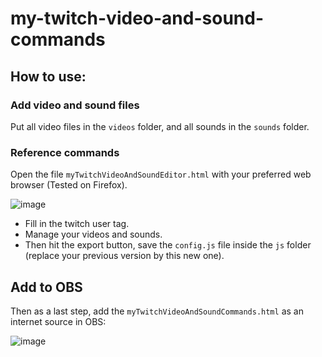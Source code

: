 ﻿# my-twitch-video-and-sound-commands

## How to use:
### Add video and sound files
Put all video files in the `videos` folder, and all sounds in the `sounds` folder.

### Reference commands
Open the file `myTwitchVideoAndSoundEditor.html` with your preferred web browser (Tested on Firefox).

![image](https://user-images.githubusercontent.com/17751686/127928742-892aff44-5967-40ff-9ab8-b1baf9de480d.png)

- Fill in the twitch user tag.
- Manage your videos and sounds.
- Then hit the export button, save the `config.js` file inside the `js` folder (replace your previous version by this new one).

## Add to OBS

Then as a last step, add the `myTwitchVideoAndSoundCommands.html` as an internet source in OBS:

![image](https://user-images.githubusercontent.com/17751686/127782022-b564ccdc-45b1-4810-9643-6fcc72134265.png)
